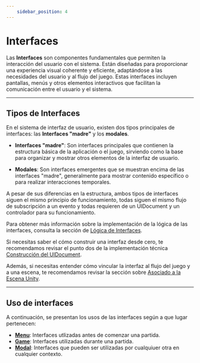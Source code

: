 ```yaml
---
    sidebar_position: 4
---
```


# Interfaces

Las **Interfaces** son componentes fundamentales que permiten la interacción del usuario con el sistema. Están diseñadas para proporcionar una experiencia visual coherente y eficiente, adaptándose a las necesidades del usuario y al flujo del juego. Estas interfaces incluyen pantallas, menús y otros elementos interactivos que facilitan la comunicación entre el usuario y el sistema.  

---

## Tipos de Interfaces

En el sistema de interfaz de usuario, existen dos tipos principales de interfaces: las **Interfaces "madre"** y los **modales**.

- **Interfaces "madre"**: Son interfaces principales que contienen la estructura básica de la aplicación o el juego, sirviendo como la base para organizar y mostrar otros elementos de la interfaz de usuario.

- **Modales**: Son interfaces emergentes que se muestran encima de las interfaces "madre", generalmente para mostrar contenido específico o para realizar interacciones temporales.

A pesar de sus diferencias en la estructura, ambos tipos de interfaces siguen el mismo principio de funcionamiento, todas siguen el mismo flujo de subscripción a un evento y todas requieren de un UIDocument y un controlador para su funcionamiento.

Para obtener más información sobre la implementación de la lógica de las interfaces, consulta la sección de [Lógica de Interfaces](../implementacion/implementacion-logica#lógica-de-interfaces).

Si necesitas saber el cómo construir una interfaz desde cero, te recomendamos revisar el punto dos de la implementación técnica [Construcción del UIDocument](../implementacion/construccion-uidocument).

Además, si necesitas entender cómo vincular la interfaz al flujo del juego y a una escena, te recomendamos revisar la sección sobre [Asociado a la Escena Unity](../implementacion/asociado-escena).


---




## Uso de interfaces 

A continuación, se presentan los usos de las interfaces según a que lugar pertenecen:

- **[Menu](/docs/juego/Interfaz/interfaces/menu)**: Interfaces utlizadas antes de comenzar una partida.
- **[Game](/docs/juego/Interfaz/interfaces/game)**: Interfaces utilizadas durante una partida.
- **[Modal](/docs/juego/Interfaz/interfaces/modal)**: Interfaces que pueden ser utilizadas por cualquiuer otra en cualquier contexto.